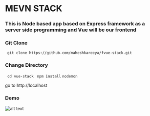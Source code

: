 # MEVN STACK
### This is Node based app based on Express framework as a server side programming and Vue will be our frontend

### Git Clone
``` git clone https://github.com/maheshkareeya/fvue-stack.git```
### Change Directory
``` cd vue-stack```
``` npm install```
```nodemon```

go to http://localhost

### Demo
![alt text](https://user-images.githubusercontent.com/16520789/72020384-b239ca80-3291-11ea-8847-4152faa6cf4f.png "Node File Explorer")